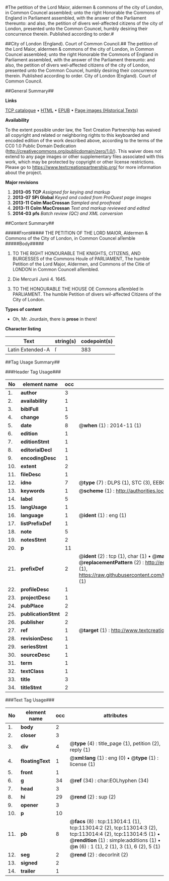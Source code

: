 #The petition of the Lord Maior, aldermen & commons of the city of London, in Common Councel assembled; unto the right Honorable the Commons of England in Parliament assembled, with the answer of the Parliament thereunto: and also, the petition of divers wel-affected citizens of the city of London, presented unto the Common Councel, humbly desiring their concurrence therein. Published according to order.#

##City of London (England). Court of Common Council.##
The petition of the Lord Maior, aldermen & commons of the city of London, in Common Councel assembled; unto the right Honorable the Commons of England in Parliament assembled, with the answer of the Parliament thereunto: and also, the petition of divers wel-affected citizens of the city of London, presented unto the Common Councel, humbly desiring their concurrence therein. Published according to order.
City of London (England). Court of Common Council.

##General Summary##

**Links**

[TCP catalogue](http://www.ota.ox.ac.uk/tcp/)  • 
[HTML](http://tei.it.ox.ac.uk/tcp/Texts-HTML/free/A90/A90597.html)  • 
[EPUB](http://tei.it.ox.ac.uk/tcp/Texts-EPUB/free/A90/A90597.epub) • 
[Page images (Historical Texts)](https://historicaltexts.jisc.ac.uk/eebo-99860887e)

**Availability**

To the extent possible under law, the Text Creation Partnership has waived all copyright and related or neighboring rights to this keyboarded and encoded edition of the work described above, according to the terms of the CC0 1.0 Public Domain Dedication (http://creativecommons.org/publicdomain/zero/1.0/). This waiver does not extend to any page images or other supplementary files associated with this work, which may be protected by copyright or other license restrictions. Please go to https://www.textcreationpartnership.org/ for more information about the project.

**Major revisions**

1. __2013-05__ __TCP__ *Assigned for keying and markup*
1. __2013-07__ __SPi Global__ *Keyed and coded from ProQuest page images*
1. __2013-11__ __Colm MacCrossan__ *Sampled and proofread*
1. __2013-11__ __Colm MacCrossan__ *Text and markup reviewed and edited*
1. __2014-03__ __pfs__ *Batch review (QC) and XML conversion*

##Content Summary##

#####Front#####
THE PETITION OF THE LORD MAIOR, Aldermen & Commons of the City of London, in Common Councel aſſemble
#####Body#####

1. TO THE RIGHT HONOURABLE THE KNIGHTS, CITIZENS, AND BURGESSES of the Commons Houſe of PARLIAMENT, The humble Petition of the Lord Major, Aldermen, and Commons of the Citie of LONDON in Common Councell aſſembled.

1. Die Mercurii Junii 4. 1645.

1. TO THE HONOURABLE THE HOUSE OE Commons aſſembled In PARLIAMENT. The humble Petition of divers wil-affected Citizens of the City of London.

**Types of content**

  * Oh, Mr. Jourdain, there is **prose** in there!

**Character listing**


|Text|string(s)|codepoint(s)|
|---|---|---|
|Latin Extended-A|ſ|383|

##Tag Usage Summary##

###Header Tag Usage###

|No|element name|occ|attributes|
|---|---|---|---|
|1.|__author__|3||
|2.|__availability__|1||
|3.|__biblFull__|1||
|4.|__change__|5||
|5.|__date__|8| @__when__ (1) : 2014-11 (1)|
|6.|__edition__|1||
|7.|__editionStmt__|1||
|8.|__editorialDecl__|1||
|9.|__encodingDesc__|1||
|10.|__extent__|2||
|11.|__fileDesc__|1||
|12.|__idno__|7| @__type__ (7) : DLPS (1), STC (3), EEBO-CITATION (1), PROQUEST (1), VID (1)|
|13.|__keywords__|1| @__scheme__ (1) : http://authorities.loc.gov/ (1)|
|14.|__label__|5||
|15.|__langUsage__|1||
|16.|__language__|1| @__ident__ (1) : eng (1)|
|17.|__listPrefixDef__|1||
|18.|__note__|5||
|19.|__notesStmt__|2||
|20.|__p__|11||
|21.|__prefixDef__|2| @__ident__ (2) : tcp (1), char (1)  •  @__matchPattern__ (2) : ([0-9\-]+):([0-9IVX]+) (1), (.+) (1)  •  @__replacementPattern__ (2) : http://eebo.chadwyck.com/downloadtiff?vid=$1&page=$2 (1), https://raw.githubusercontent.com/textcreationpartnership/Texts/master/tcpchars.xml#$1 (1)|
|22.|__profileDesc__|1||
|23.|__projectDesc__|1||
|24.|__pubPlace__|2||
|25.|__publicationStmt__|2||
|26.|__publisher__|2||
|27.|__ref__|1| @__target__ (1) : http://www.textcreationpartnership.org/docs/. (1)|
|28.|__revisionDesc__|1||
|29.|__seriesStmt__|1||
|30.|__sourceDesc__|1||
|31.|__term__|1||
|32.|__textClass__|1||
|33.|__title__|3||
|34.|__titleStmt__|2||


###Text Tag Usage###

|No|element name|occ|attributes|
|---|---|---|---|
|1.|__body__|2||
|2.|__closer__|3||
|3.|__div__|4| @__type__ (4) : title_page (1), petition (2), reply (1)|
|4.|__floatingText__|1| @__xml:lang__ (1) : eng (0)  •  @__type__ (1) : license (1)|
|5.|__front__|1||
|6.|__g__|34| @__ref__ (34) : char:EOLhyphen (34)|
|7.|__head__|3||
|8.|__hi__|29| @__rend__ (2) : sup (2)|
|9.|__opener__|3||
|10.|__p__|10||
|11.|__pb__|8| @__facs__ (8) : tcp:113014:1 (1), tcp:113014:2 (2), tcp:113014:3 (2), tcp:113014:4 (2), tcp:113014:5 (1)  •  @__rendition__ (1) : simple:additions (1)  •  @__n__ (6) : 1 (1), 2 (1), 3 (1), 6 (2), 5 (1)|
|12.|__seg__|2| @__rend__ (2) : decorInit (2)|
|13.|__signed__|2||
|14.|__trailer__|1||
